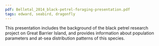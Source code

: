 ```yaml
---
pdf: Belletal_2014_black-petrel-foraging-presentation.pdf
tags: edward, seabird, dragonfly
---
```

This presentation includes the background of the black petrel research project on Great Barrier Island, and provides information about population parameters and at-sea distribution patterns of this species.
